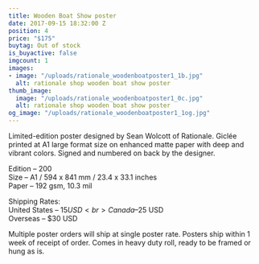 ```yaml
---
title: Wooden Boat Show poster
date: 2017-09-15 18:32:00 Z
position: 4
price: "$175"
buytag: Out of stock
is_buyactive: false
imgcount: 1
images:
- image: "/uploads/rationale_woodenboatposter1_1b.jpg"
  alt: rationale shop wooden boat show poster
thumb_image:
  image: "/uploads/rationale_woodenboatposter1_0c.jpg"
  alt: rationale shop wooden boat show poster
og_image: "/uploads/rationale_woodenboatposter1_1og.jpg"
---
```


Limited-edition poster designed by Sean Wolcott of Rationale. Giclée printed at A1 large format size on enhanced matte paper with deep and vibrant colors. Signed and numbered on back by the designer. 

Edition – 200 <br>
Size – A1 / 594 x 841 mm / 23.4 x 33.1 inches <br>
Paper – 192 gsm, 10.3 mil <br>

Shipping Rates: <br>
United States – $15 USD <br>
Canada – $25 USD <br>
Overseas – $30 USD <br>

Multiple poster orders will ship at single poster rate. Posters ship within 1 week of receipt of order. Comes in heavy duty roll, ready to be framed or hung as is. 